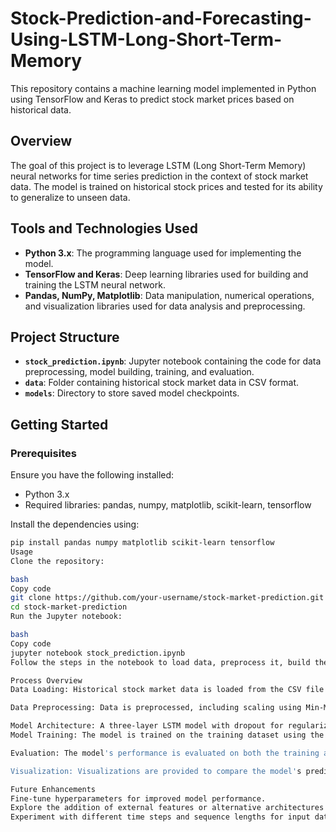 # Stock-Prediction-and-Forecasting-Using-LSTM-Long-Short-Term-Memory

This repository contains a machine learning model implemented in Python using TensorFlow and Keras to predict stock market prices based on historical data.

## Overview

The goal of this project is to leverage LSTM (Long Short-Term Memory) neural networks for time series prediction in the context of stock market data. The model is trained on historical stock prices and tested for its ability to generalize to unseen data.

## Tools and Technologies Used

- **Python 3.x**: The programming language used for implementing the model.
- **TensorFlow and Keras**: Deep learning libraries used for building and training the LSTM neural network.
- **Pandas, NumPy, Matplotlib**: Data manipulation, numerical operations, and visualization libraries used for data analysis and preprocessing.

## Project Structure

- **`stock_prediction.ipynb`**: Jupyter notebook containing the code for data preprocessing, model building, training, and evaluation.
- **`data`**: Folder containing historical stock market data in CSV format.
- **`models`**: Directory to store saved model checkpoints.

## Getting Started

### Prerequisites

Ensure you have the following installed:

- Python 3.x
- Required libraries: pandas, numpy, matplotlib, scikit-learn, tensorflow

Install the dependencies using:

```bash
pip install pandas numpy matplotlib scikit-learn tensorflow
Usage
Clone the repository:

bash
Copy code
git clone https://github.com/your-username/stock-market-prediction.git
cd stock-market-prediction
Run the Jupyter notebook:

bash
Copy code
jupyter notebook stock_prediction.ipynb
Follow the steps in the notebook to load data, preprocess it, build the LSTM model, train, and evaluate.

Process Overview
Data Loading: Historical stock market data is loaded from the CSV file in the data directory.

Data Preprocessing: Data is preprocessed, including scaling using Min-Max scaling, and splitting into training and testing sets.

Model Architecture: A three-layer LSTM model with dropout for regularization is defined using TensorFlow and Keras.
Model Training: The model is trained on the training dataset using the Adam optimizer and mean squared error loss.

Evaluation: The model's performance is evaluated on both the training and test datasets using metrics such as root mean squared error (RMSE).

Visualization: Visualizations are provided to compare the model's predictions with actual stock prices.

Future Enhancements
Fine-tune hyperparameters for improved model performance.
Explore the addition of external features or alternative architectures.
Experiment with different time steps and sequence lengths for input data.

